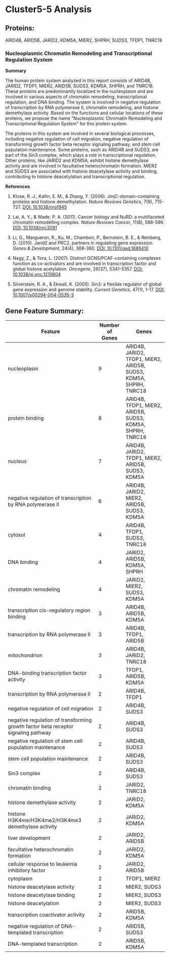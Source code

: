 # Cluster5-5 Analysis

## Proteins: 

ARID4B, ARID5B, JARID2, KDM5A, MIER2, SHPRH, SUDS3, TFDP1, TNRC18

### Nucleoplasmic Chromatin Remodeling and Transcriptional Regulation System

**Summary**

The human protein system analyzed in this report consists of ARID4B, JARID2, TFDP1, MIER2, ARID5B, SUDS3, KDM5A, SHPRH, and TNRC18. These proteins are predominantly localized in the nucleoplasm and are involved in various aspects of chromatin remodeling, transcriptional regulation, and DNA binding. The system is involved in negative regulation of transcription by RNA polymerase II, chromatin remodeling, and histone demethylase activity. Based on the functions and cellular locations of these proteins, we propose the name "Nucleoplasmic Chromatin Remodeling and Transcriptional Regulation System" for this protein system.

The proteins in this system are involved in several biological processes, including negative regulation of cell migration, negative regulation of transforming growth factor beta receptor signaling pathway, and stem cell population maintenance. Some proteins, such as ARID4B and SUDS3, are part of the Sin3 complex, which plays a role in transcriptional regulation. Other proteins, like JARID2 and KDM5A, exhibit histone demethylase activity and are involved in facultative heterochromatin formation. MIER2 and SUDS3 are associated with histone deacetylase activity and binding, contributing to histone deacetylation and transcriptional regulation.

**References**

1. Klose, R. J., Kallin, E. M., & Zhang, Y. (2006). JmjC-domain-containing proteins and histone demethylation. *Nature Reviews Genetics*, 7(9), 715-727. [DOI: 10.1038/nrg1945](https://doi.org/10.1038/nrg1945)

2. Lai, A. Y., & Wade, P. A. (2011). Cancer biology and NuRD: a multifaceted chromatin remodelling complex. *Nature Reviews Cancer*, 11(8), 588-596. [DOI: 10.1038/nrc3091](https://doi.org/10.1038/nrc3091)

3. Li, G., Margueron, R., Ku, M., Chambon, P., Bernstein, B. E., & Reinberg, D. (2010). Jarid2 and PRC2, partners in regulating gene expression. *Genes & Development*, 24(4), 368-380. [DOI: 10.1101/gad.1886410](https://doi.org/10.1101/gad.1886410)

4. Nagy, Z., & Tora, L. (2007). Distinct GCN5/PCAF-containing complexes function as co-activators and are involved in transcription factor and global histone acetylation. *Oncogene*, 26(37), 5341-5357. [DOI: 10.1038/sj.onc.1210604](https://doi.org/10.1038/sj.onc.1210604)

5. Silverstein, R. A., & Ekwall, K. (2005). Sin3: a flexible regulator of global gene expression and genome stability. *Current Genetics*, 47(1), 1-17. [DOI: 10.1007/s00294-004-0535-3](https://doi.org/10.1007/s00294-004-0535-3)

## Gene Feature Summary: 

| Feature | Number of Genes | Genes |
| --- | --- | --- |
| nucleoplasm | 9 | ARID4B, JARID2, TFDP1, MIER2, ARID5B, SUDS3, KDM5A, SHPRH, TNRC18 |
| protein binding | 8 | ARID4B, TFDP1, MIER2, ARID5B, SUDS3, KDM5A, SHPRH, TNRC18 |
| nucleus | 7 | ARID4B, JARID2, TFDP1, MIER2, ARID5B, SUDS3, KDM5A |
| negative regulation of transcription by RNA polymerase II | 6 | ARID4B, JARID2, MIER2, ARID5B, SUDS3, KDM5A |
| cytosol | 4 | ARID4B, TFDP1, SUDS3, TNRC18 |
| DNA binding | 4 | JARID2, ARID5B, KDM5A, SHPRH |
| chromatin remodeling | 4 | JARID2, MIER2, SUDS3, KDM5A |
| transcription cis-regulatory region binding | 3 | ARID4B, ARID5B, KDM5A |
|  transcription by RNA polymerase II | 3 | ARID4B, TFDP1, ARID5B |
| mitochondrion | 3 | ARID4B, JARID2, TNRC18 |
|  DNA-binding transcription factor activity | 3 | TFDP1, ARID5B, KDM5A |
| transcription by RNA polymerase II | 2 | ARID4B, TFDP1 |
| negative regulation of cell migration | 2 | ARID4B, SUDS3 |
| negative regulation of transforming growth factor beta receptor signaling pathway | 2 | ARID4B, SUDS3 |
| negative regulation of stem cell population maintenance | 2 | ARID4B, SUDS3 |
|  stem cell population maintenance | 2 | ARID4B, SUDS3 |
| Sin3 complex | 2 | ARID4B, SUDS3 |
| chromatin binding | 2 | JARID2, TNRC18 |
| histone demethylase activity | 2 | JARID2, KDM5A |
| histone H3K4me/H3K4me2/H3K4me3 demethylase activity | 2 | JARID2, KDM5A |
| liver development | 2 | JARID2, ARID5B |
| facultative heterochromatin formation | 2 | JARID2, KDM5A |
| cellular response to leukemia inhibitory factor | 2 | JARID2, ARID5B |
| cytoplasm | 2 | TFDP1, MIER2 |
| histone deacetylase activity | 2 | MIER2, SUDS3 |
| histone deacetylase binding | 2 | MIER2, SUDS3 |
| histone deacetylation | 2 | MIER2, SUDS3 |
| transcription coactivator activity | 2 | ARID5B, KDM5A |
| negative regulation of DNA-templated transcription | 2 | ARID5B, SUDS3 |
|  DNA-templated transcription | 2 | ARID5B, KDM5A |


